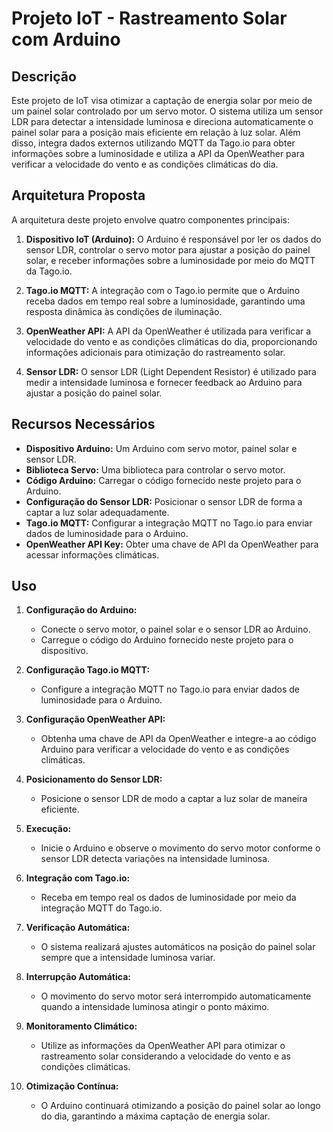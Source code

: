 # Projeto IoT - Rastreamento Solar com Arduino

## Descrição

Este projeto de IoT visa otimizar a captação de energia solar por meio de um painel solar controlado por um servo motor. O sistema utiliza um sensor LDR para detectar a intensidade luminosa e direciona automaticamente o painel solar para a posição mais eficiente em relação à luz solar. Além disso, integra dados externos utilizando MQTT da Tago.io para obter informações sobre a luminosidade e utiliza a API da OpenWeather para verificar a velocidade do vento e as condições climáticas do dia.

## Arquitetura Proposta

A arquitetura deste projeto envolve quatro componentes principais:

1. **Dispositivo IoT (Arduino):** O Arduino é responsável por ler os dados do sensor LDR, controlar o servo motor para ajustar a posição do painel solar, e receber informações sobre a luminosidade por meio do MQTT da Tago.io.

2. **Tago.io MQTT:** A integração com o Tago.io permite que o Arduino receba dados em tempo real sobre a luminosidade, garantindo uma resposta dinâmica às condições de iluminação.

3. **OpenWeather API:** A API da OpenWeather é utilizada para verificar a velocidade do vento e as condições climáticas do dia, proporcionando informações adicionais para otimização do rastreamento solar.

4. **Sensor LDR:** O sensor LDR (Light Dependent Resistor) é utilizado para medir a intensidade luminosa e fornecer feedback ao Arduino para ajustar a posição do painel solar.

## Recursos Necessários

- **Dispositivo Arduino:** Um Arduino com servo motor, painel solar e sensor LDR.
- **Biblioteca Servo:** Uma biblioteca para controlar o servo motor.
- **Código Arduino:** Carregar o código fornecido neste projeto para o Arduino.
- **Configuração do Sensor LDR:** Posicionar o sensor LDR de forma a captar a luz solar adequadamente.
- **Tago.io MQTT:** Configurar a integração MQTT no Tago.io para enviar dados de luminosidade para o Arduino.
- **OpenWeather API Key:** Obter uma chave de API da OpenWeather para acessar informações climáticas.

## Uso

1. **Configuração do Arduino:**
   - Conecte o servo motor, o painel solar e o sensor LDR ao Arduino.
   - Carregue o código do Arduino fornecido neste projeto para o dispositivo.

2. **Configuração Tago.io MQTT:**
   - Configure a integração MQTT no Tago.io para enviar dados de luminosidade para o Arduino.

3. **Configuração OpenWeather API:**
   - Obtenha uma chave de API da OpenWeather e integre-a ao código Arduino para verificar a velocidade do vento e as condições climáticas.

4. **Posicionamento do Sensor LDR:**
   - Posicione o sensor LDR de modo a captar a luz solar de maneira eficiente.

5. **Execução:**
   - Inicie o Arduino e observe o movimento do servo motor conforme o sensor LDR detecta variações na intensidade luminosa.

6. **Integração com Tago.io:**
   - Receba em tempo real os dados de luminosidade por meio da integração MQTT do Tago.io.

7. **Verificação Automática:**
   - O sistema realizará ajustes automáticos na posição do painel solar sempre que a intensidade luminosa variar.

8. **Interrupção Automática:**
   - O movimento do servo motor será interrompido automaticamente quando a intensidade luminosa atingir o ponto máximo.

9. **Monitoramento Climático:**
   - Utilize as informações da OpenWeather API para otimizar o rastreamento solar considerando a velocidade do vento e as condições climáticas.

10. **Otimização Contínua:**
    - O Arduino continuará otimizando a posição do painel solar ao longo do dia, garantindo a máxima captação de energia solar.